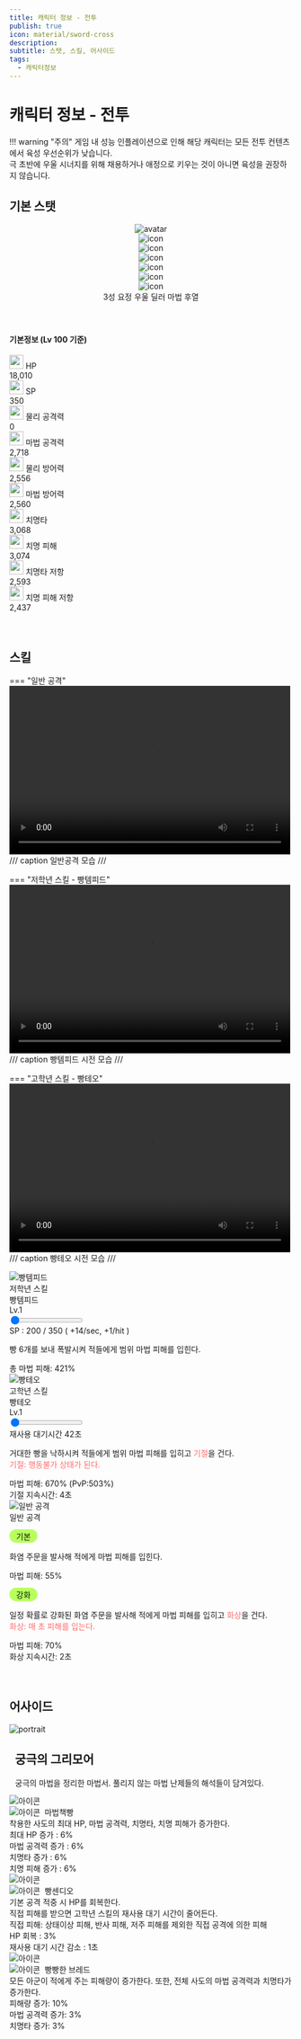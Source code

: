 ```yaml
---
title: 캐릭터 정보 - 전투
publish: true
icon: material/sword-cross
description:
subtitle: 스탯, 스킬, 어사이드
tags:
  - 캐릭터정보
---
```


# 캐릭터 정보 - 전투
!!! warning "주의"
    게임 내 성능 인플레이션으로 인해 해당 캐릭터는 모든 전투 컨텐츠에서 육성 우선순위가 낮습니다.<br>
    극 초반에 우울 시너지를 위해 채용하거나 애정으로 키우는 것이 아니면 육성을 권장하지 않습니다.

## 기본 스탯
<div class="stat-card">
  <header class="stat-header">
    <div class="stat-avatar-wrap">
  <img class="stat-avatar" src="https://vitamink1.github.io/ashur-note/assets/Ashur_profile.png" alt="avatar">
    </div>
    <div class="stat-meta">
      <div class="stat-icons">
  <div class="icon-pill"><img src="https://vitamink1.github.io/ashur-note/assets/CharacterInfo/3star.png" alt="icon"></div>
  <div class="icon-pill"><img src="https://vitamink1.github.io/ashur-note/assets/CharacterInfo/position/Common_UnitRace_Fairy.png" alt="icon"></div>
  <div class="icon-pill"><img src="https://vitamink1.github.io/ashur-note/assets/CharacterInfo/position/PickUpPersonality_Gloomy.png" alt="icon"></div>
  <div class="icon-pill"><img src="https://vitamink1.github.io/ashur-note/assets/CharacterInfo/position/Common_UnitClass_0001.png" alt="icon"></div>
  <div class="icon-pill"><img src="https://vitamink1.github.io/ashur-note/assets/CharacterInfo/position/Common_UnitAttackMagic.png" alt="icon"></div>
  <div class="icon-pill"><img src="https://vitamink1.github.io/ashur-note/assets/CharacterInfo/position/Common_PositionBack.png" alt="icon"></div>
      </div>
      <div class="stat-pills">
        <span class="pill">3성</span>
        <span class="pill">요정</span>
        <span class="pill">우울</span>
        <span class="pill">딜러</span>
        <span class="pill">마법</span>
        <span class="pill">후열</span>
      </div>
    </div>
  </header>
  <section class="stat-body">
    <h4 class="stat-section-title"> 기본정보 (Lv 100 기준)</h4>
    <div class="stat-table">
  <div class="stat-row"><div class="stat-key"><img src="https://vitamink1.github.io/ashur-note/assets/CharacterInfo/stats/Icon_Hp.png" width="25"> HP</div><div class="stat-value">18,010</div></div>
  <div class="stat-row"><div class="stat-key"><img src="https://vitamink1.github.io/ashur-note/assets/CharacterInfo/stats/Icon_Sp.png" width="25"> SP</div><div class="stat-value">350</div></div>
  <div class="stat-row"><div class="stat-key"><img src="https://vitamink1.github.io/ashur-note/assets/CharacterInfo/stats/Icon_AttackPhysic.png" width="25"> 물리 공격력</div><div class="stat-value">0</div></div>
  <div class="stat-row"><div class="stat-key"><img src="https://vitamink1.github.io/ashur-note/assets/CharacterInfo/stats/Icon_AttackMagic.png" width="25"> 마법 공격력</div><div class="stat-value">2,718</div></div>
  <div class="stat-row"><div class="stat-key"><img src="https://vitamink1.github.io/ashur-note/assets/CharacterInfo/stats/Icon_DefensePhysic.png" width="25"> 물리 방어력</div><div class="stat-value">2,556</div></div>
  <div class="stat-row"><div class="stat-key"><img src="https://vitamink1.github.io/ashur-note/assets/CharacterInfo/stats/Icon_DefenseMagic.png" width="25"> 마법 방어력</div><div class="stat-value">2,560</div></div>
  <div class="stat-row"><div class="stat-key"><img src="https://vitamink1.github.io/ashur-note/assets/CharacterInfo/stats/Icon_CriticalRate.png" width="25"> 치명타</div><div class="stat-value">3,068</div></div>
  <div class="stat-row"><div class="stat-key"><img src="https://vitamink1.github.io/ashur-note/assets/CharacterInfo/stats/Icon_CriticalMult.png" width="25"> 치명 피해</div><div class="stat-value">3,074</div></div>
  <div class="stat-row"><div class="stat-key"><img src="https://vitamink1.github.io/ashur-note/assets/CharacterInfo/stats/Icon_CriticalResist.png" width="25"> 치명타 저항</div><div class="stat-value">2,593</div></div>
  <div class="stat-row"><div class="stat-key"><img src="https://vitamink1.github.io/ashur-note/assets/CharacterInfo/stats/Icon_CriticalMultResist.png" width="25"> 치명 피해 저항</div><div class="stat-value">2,437</div></div>
    </div>
  </section>
</div>
<br>
<br>

## 스킬

=== "일반 공격"
    <video controls preload="metadata" width="500" height="300">
      <source src="https://vitamink1.github.io/ashur-note/assets/CharacterInfo/skill/AshurAttack.mp4" type="video/mp4">
    </video>
    /// caption
    일반공격 모습
    ///

=== "저학년 스킬 - 빵템피드"
    <video controls preload="metadata" width="500" height="300">
      <source src="https://vitamink1.github.io/ashur-note/assets/CharacterInfo/skill/AshurSkill1.mp4" type="video/mp4">
    </video>
    /// caption
    빵템피드 시전 모습
    ///

=== "고학년 스킬 - 빵테오"
    <video controls preload="metadata" width="500" height="300">
      <source src="https://vitamink1.github.io/ashur-note/assets/CharacterInfo/skill/AshurSkill2.mp4" type="video/mp4">
    </video>
    /// caption
    빵테오 시전 모습
    ///

<div class="lore-grid">
  <!-- Column 1 -->
  <article class="lore-card">
    <div class="lore-header">
  <img src="https://vitamink1.github.io/ashur-note/assets/CharacterInfo/skill/Icon_AdmissionSkill_Ashur.png" alt="빵템피드" class="lore-avatar">
      <div>
        <div class="lore-subtitle">저학년 스킬</div>
        <div class="lore-title">빵템피드</div>
      </div>
    </div>
    <div class="lore-slider-wrapper">
      <div id="left-level" class="lore-level-box lore-lvl">Lv.1</div>
  <input id="left-slider" type="range" min="1" max="13" value="1" data-level-values='[421,443,471,504,544,589,634,684,746,807,844,881,918]'>
    </div>
    <div class="lore-stat-row">SP :<span class="lore-number-highlight">  200</span></span> / <span class="lore-number-highlight">  350</span> (<span class="lore-number-highlight"> +14/sec, +1/hit </span>)</div>
    <p class="lore-desc">빵 6개를 보내 폭발시켜 적들에게 범위 마법 피해를 입힌다.</p>
  <div class="lore-stat-row">총 마법 피해: <span id="left-damage" class="lore-number-highlight">421</span>%</div>
  </article>
  <!-- Column 2 -->
  <article class="lore-card">
    <div class="lore-header">
  <img src="https://vitamink1.github.io/ashur-note/assets/CharacterInfo/skill/Icon_GraduateSkill_Ashur.png" 
      alt="빵테오" class="lore-avatar">
      <div>
        <div class="lore-subtitle">고학년 스킬</div>
        <div class="lore-title">빵테오</div>
      </div>
    </div>
    <div class="lore-slider-wrapper">
      <div id="mid-level" class="lore-level-box lore-lvl">Lv.1</div>
      <input id="mid-slider" type="range" min="1" max="13" value="1"
        data-level-values='[670,710,760,810,870,940,1020,1100,1190,1290,1340,1390,1440]'
        data-level-cooldowns='[503,533,570,608,653,705,765,825,893,968,1005,1043,1080]'>
    </div>
    <div class="lore-stat-row">재사용 대기시간 <span class="lore-number-highlight">42초</span></div>
    <p class="lore-desc">거대한 빵을 낙하시켜 적들에게 범위 마법 피해를 입히고 <span style="color:#ff6b6b">기절</span>을 건다.<br><span style="color:#ff6b6b">기절: 행동불가 상태가 된다.</span></p>
  <div class="lore-stat-row">마법 피해: <span class="lore-number-highlight" id="mid-damage">670</span>% (PvP:<span class="lore-number-highlight" id="mid-cooldown-sec">503</span>%)<br>기절 지속시간: <span class="lore-number-highlight">4</span>초</div>
  </article>
    <!-- Column 3 -->
  <article class="lore-card">
    <div class="lore-header">
  <img src="https://vitamink1.github.io/ashur-note/assets/CharacterInfo/skill/Magic_NormalAttack.png" alt="일반 공격" class="lore-avatar">
      <div>
        <div class="lore-title" style="margin-top:0">일반 공격</div>
      </div>
    </div>
    <div style="margin-top:12px;margin-bottom:6px">
      <div style="display:inline-block;background:#b8ff5d;color:#052006;padding:2px 12px;border-radius:18px">기본</div>
    </div>
    <p class="lore-desc">화염 주문을 발사해 적에게 마법 피해를 입힌다.</p>
    <div class="lore-stat-row">마법 피해: <span class="lore-number-highlight">55</span>%</div>
    <div style="margin-top:12px;margin-bottom:6px">
      <div style="display:inline-block;background:#b8ff5d;color:#052006;padding:2px 12px;border-radius:18px">강화</div>
    </div>
      <p class="lore-desc">일정 확률로 강화된 화염 주문을 발사해 적에게 마법 피해를 입히고 <span style="color:#ff6b6b;">화상</span>을 건다.<br><span style="color:#ff6b6b">화상: 매 초 피해를 입는다.</span></p>
      <div class="lore-stat-row">마법 피해: <span class="lore-number-highlight">70</span>%<br>화상 지속시간: <span class="lore-number-highlight">2</span>초</div>
    </div>
  </article>
</div>
<br>
<br>

## 어사이드
<div class="battle-panel">
  <div class="battle-header">
  <img class="battle-header-img" style="margin-left: auto; margin-right: auto; display: block;" src="https://vitamink1.github.io/ashur-note/assets/CharacterInfo/AsideIcon_Ashur.png" alt="portrait"/>
    <div style="margin-left: 10px; width: 100%">
      <h2 class="battle-title">궁극의 그리모어</h2>
      <p style="margin:0 0 10px 0;">궁극의 마법을 정리한 마법서. 풀리지 않는 마법 난제들의 해석들이 담겨있다.</p>
    </div>
  </div>

  <div class="skill-list" style="margin-top:12px;">
    <div class="skill-card">
      <img class="icon" src="https://vitamink1.github.io/ashur-note/assets/CharacterInfo/skill/Aside_Skill_Ashur_1.png" alt="아이콘"/>
      <div class="meta">
        <div style="display:flex;align-items:center;gap:8px;">
          <img class="badge-stars" src="https://vitamink1.github.io/ashur-note/assets/CharacterInfo/1star.png" alt="아이콘"/>
          <div class="skill-name">마법책빵</div>
        </div>
        <div class="skill-desc">
        착용한 사도의 최대 HP, 마법 공격력, 치명타, 치명 피해가 증가한다.
        </div>
        <div class="skill-stats">
        최대 HP 증가 : <span class="skill-percent">6</span>%<br/>
        마법 공격력 증가 : <span class="skill-percent">6</span>%<br/>
        치명타 증가 : <span class="skill-percent">6</span>%<br/>
        치명 피해 증가 : <span class="skill-percent">6</span>%</div>
      </div>
    </div>
    <div class="skill-card">
      <img class="icon" src="https://vitamink1.github.io/ashur-note/assets/CharacterInfo/skill/Aside_Skill_Ashur_2.png" alt="아이콘"/>
      <div class="meta">
        <div style="display:flex;align-items:center;gap:8px;">
          <img class="badge-stars" src="https://vitamink1.github.io/ashur-note/assets/CharacterInfo/2star.png" alt="아이콘"/>
          <div class="skill-name">빵센디오</div>
        </div>
        <div class="skill-desc">
        기본 공격 적중 시 HP를 회복한다.<br/>
        <span class="red-text">직접 피해</span>를 받으면 고학년 스킬의 재사용 대기 시간이 줄어든다.<br/>
        <span class="red-text">직접 피해: 상태이상 피해, 반사 피해, 저주 피해를 제외한 직접 공격에 의한 피해</span><br/>
        </div>
        <div class="skill-stats">
        HP 회복 : <span class="skill-percent">3</span>%<br/>
        재사용 대기 시간 감소 : <span class="skill-percent">1</span>초
        </div>
      </div>
    </div>
    <div class="skill-card">
      <img class="icon" src="https://vitamink1.github.io/ashur-note/assets/CharacterInfo/skill/Aside_Skill_Ashur_3.png" alt="아이콘"/>
      <div class="meta">
        <div style="display:flex;align-items:center;gap:8px;">
          <img class="badge-stars" src="https://vitamink1.github.io/ashur-note/assets/CharacterInfo/3star.png" alt="아이콘"/>
          <div class="skill-name">빵빵한 브레드</div>
        </div>
        <div class="skill-desc">
        모든 아군이 적에게 주는 피해량이 증가한다. 또한, 전체 사도의 마법 공격력과 치명타가 증가한다.</div>
        <div class="skill-stats">
        피해량 증가: <span class="skill-percent">10</span>%<br/>
        마법 공격력 증가: <span class="skill-percent">3</span>%<br/>
        치명타 증가: <span class="skill-percent">3</span>%</div>
        </div>
      </div>
    </div>
  </div>
</div>
<br>
<br>
